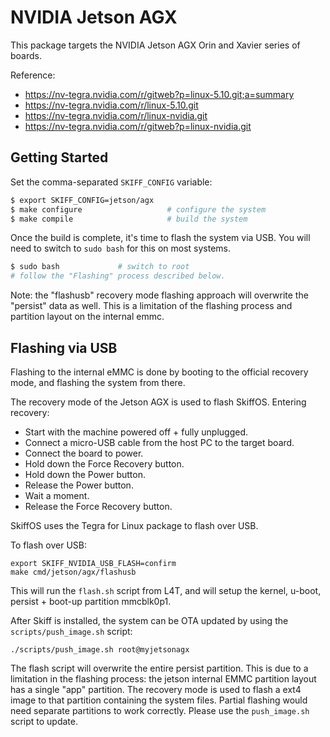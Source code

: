 # NVIDIA Jetson AGX

This package targets the NVIDIA Jetson AGX Orin and Xavier series of boards.

Reference:

 - https://nv-tegra.nvidia.com/r/gitweb?p=linux-5.10.git;a=summary
 - https://nv-tegra.nvidia.com/r/linux-5.10.git
 - https://nv-tegra.nvidia.com/r/linux-nvidia.git
 - https://nv-tegra.nvidia.com/r/gitweb?p=linux-nvidia.git

## Getting Started

Set the comma-separated `SKIFF_CONFIG` variable:

```sh
$ export SKIFF_CONFIG=jetson/agx
$ make configure                   # configure the system
$ make compile                     # build the system
```

Once the build is complete, it's time to flash the system via USB. You will need
to switch to `sudo bash` for this on most systems.

```sh
$ sudo bash             # switch to root
# follow the "Flashing" process described below.
```

Note: the "flashusb" recovery mode flashing approach will overwrite the
"persist" data as well. This is a limitation of the flashing process and
partition layout on the internal emmc.

## Flashing via USB

Flashing to the internal eMMC is done by booting to the official recovery mode,
and flashing the system from there.

The recovery mode of the Jetson AGX is used to flash SkiffOS. Entering recovery:

 - Start with the machine powered off + fully unplugged.
 - Connect a micro-USB cable from the host PC to the target board.
 - Connect the board to power.
 - Hold down the Force Recovery button.
 - Hold down the Power button.
 - Release the Power button.
 - Wait a moment.
 - Release the Force Recovery button.

SkiffOS uses the Tegra for Linux package to flash over USB.

To flash over USB:

```
export SKIFF_NVIDIA_USB_FLASH=confirm
make cmd/jetson/agx/flashusb
```

This will run the `flash.sh` script from L4T, and will setup the kernel, u-boot,
persist + boot-up partition mmcblk0p1.

After Skiff is installed, the system can be OTA updated by using the
`scripts/push_image.sh` script:

```
./scripts/push_image.sh root@myjetsonagx
```

The flash script will overwrite the entire persist partition. This is due to a
limitation in the flashing process: the jetson internal EMMC partition layout
has a single "app" partition. The recovery mode is used to flash a ext4 image to
that partition containing the system files. Partial flashing would need separate
partitions to work correctly. Please use the `push_image.sh` script to update.
